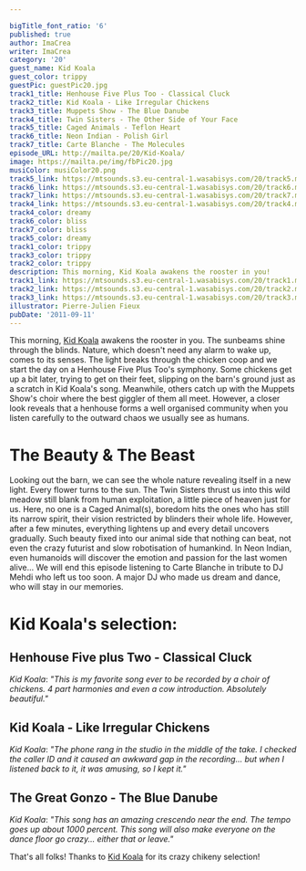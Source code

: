 ```yaml
---

bigTitle_font_ratio: '6'
published: true
author: ImaCrea
writer: ImaCrea
category: '20'
guest_name: Kid Koala
guest_color: trippy
guestPic: guestPic20.jpg
track1_title: Henhouse Five Plus Too - Classical Cluck
track2_title: Kid Koala - Like Irregular Chickens
track3_title: Muppets Show - The Blue Danube
track4_title: Twin Sisters - The Other Side of Your Face
track5_title: Caged Animals - Teflon Heart
track6_title: Neon Indian - Polish Girl
track7_title: Carte Blanche - The Molecules
episode_URL: http://mailta.pe/20/Kid-Koala/
image: https://mailta.pe/img/fbPic20.jpg
musiColor: musiColor20.png
track5_link: https://mtsounds.s3.eu-central-1.wasabisys.com/20/track5.mp3
track6_link: https://mtsounds.s3.eu-central-1.wasabisys.com/20/track6.mp3
track7_link: https://mtsounds.s3.eu-central-1.wasabisys.com/20/track7.mp3
track4_link: https://mtsounds.s3.eu-central-1.wasabisys.com/20/track4.mp3
track4_color: dreamy
track6_color: bliss
track7_color: bliss
track5_color: dreamy
track1_color: trippy
track3_color: trippy
track2_color: trippy
description: This morning, Kid Koala awakens the rooster in you!
track1_link: https://mtsounds.s3.eu-central-1.wasabisys.com/20/track1.mp3
track2_link: https://mtsounds.s3.eu-central-1.wasabisys.com/20/track2.mp3
track3_link: https://mtsounds.s3.eu-central-1.wasabisys.com/20/track3.mp3
illustrator: Pierre-Julien Fieux
pubDate: '2011-09-11'
---
```

This morning, [Kid Koala](https://www.facebook.com/KidKoala/?fref=ts) awakens the rooster in you. The sunbeams shine through the blinds. Nature, which doesn't need any alarm to wake up, comes to its senses. The light breaks through the chicken coop and we start the day on a Henhouse Five Plus Too's symphony.
Some chickens get up a bit later, trying to get on their feet, slipping on the barn's ground just as a scratch in Kid Koala's song. Meanwhile, others catch up with the Muppets Show's choir where the best giggler of them all meet. However, a closer look reveals that a henhouse forms a well organised community when you listen carefully to the outward chaos we usually see as humans.

# The Beauty & The Beast

Looking out the barn, we can see the whole nature revealing itself in a new light. Every flower turns to the sun. The Twin Sisters thrust us into this wild meadow still blank from human exploitation, a little piece of heaven just for us. Here, no one is a Caged Animal(s), boredom hits the ones who has still its narrow spirit, their vision restricted by blinders their whole life. However, after a few minutes, everything lightens up and every detail uncovers gradually. Such beauty fixed into our animal side that nothing can beat, not even the crazy futurist and slow robotisation of humankind. In Neon Indian, even humanoids will discover the emotion and passion for the last women alive... We will end this episode listening to Carte Blanche in tribute to DJ Mehdi who left us too soon. A major DJ who made us dream and dance, who will stay in our memories.

# Kid Koala's selection:

## Henhouse Five plus Two - Classical Cluck
_Kid Koala_: *"*This is my favorite song ever to be recorded by a choir of chickens. 4 part harmonies and even a cow introduction. Absolutely beautiful.*"*

## Kid Koala - Like Irregular Chickens
_Kid Koala_: *"*The phone rang in the studio in the middle of the take. I checked the caller ID and it caused an awkward gap in the recording... but when I listened back to it, it was amusing, so I kept it.*"*

## The Great Gonzo - The Blue Danube
_Kid Koala_: *"*This song has an amazing crescendo near the end. The tempo goes up about 1000 percent. This song will also make everyone on the dance floor go crazy... either that or leave.*"*

That's all folks! Thanks to [Kid Koala](https://www.facebook.com/KidKoala/?fref=ts) for its crazy chikeny selection!
